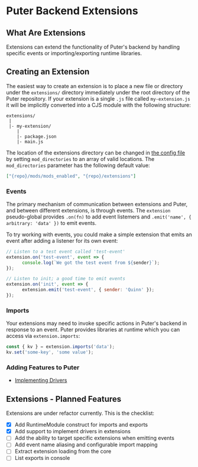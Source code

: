 # Puter Backend Extensions

## What Are Extensions

Extensions can extend the functionality of Puter's backend by handling specific
events or importing/exporting runtime libraries.

## Creating an Extension

The easiest way to create an extension is to place a new file or directory under
the `extensions/` directory immediately under the root directory of the Puter
repository. If your extension is a single `.js` file called `my-extension.js` it
will be implicitly converted into a CJS module with the following structure:

```
extensions/
 |
 |- my-extension/
    |
    |- package.json
    |- main.js
```

The location of the extensions directory can be changed in
[the config file](../../../../doc/self-hosters/config.md)
by setting `mod_directories` to an array of valid locations.
The `mod_directories` parameter has the following default value:
```json
["{repo}/mods/mods_enabled", "{repo}/extensions"]
```

### Events

The primary mechanism of communication between extensions and Puter,
and between different extensions, is through events. The `extension`
pseudo-global provides `.on(fn)` to add event listemers and
`.emit('name', { arbitrary: 'data' })` to emit events.

To try working with events, you could make a simple extension that
emits an event after adding a listener for its own event:

```javascript
// Listen to a test event called 'test-event'
extension.on('test-event', event => {
      console.log(`We got the test event from ${sender}`);
});

// Listen to init; a good time to emit events
extension.on('init', event => {
      extension.emit('test-event', { sender: 'Quinn' });
});
```

### Imports

Your extensions may need to invoke specific actions in Puter's backend
in response to an event. Puter provides libraries at runtime which you
can access via `extension.imports`:

```javascript
const { kv } = extension.imports('data');
kv.set('some-key', 'some value');
```


### Adding Features to Puter
- [Implementing Drivers](./pages/drivers.md)

## Extensions - Planned Features

Extensions are under refactor currently. This is the checklist:
- [x] Add RuntimeModule construct for imports and exports
- [x] Add support to implement drivers in extensions
- [ ] Add the ability to target specific extensions when
      emitting events
- [ ] Add event name aliasing and configurable import mapping
- [ ] Extract extension loading from the core
- [ ] List exports in console
